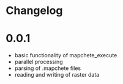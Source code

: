 # Changelog

# 0.0.1
* basic functionality of mapchete_execute
* parallel processing
* parsing of .mapchete files
* reading and writing of raster data
